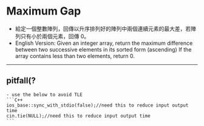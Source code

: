 # Maximum Gap
- 給定一個整數陣列，回傳以升序排列好的陣列中兩個連續元素的最大差，若陣列只有小於兩個元素，回傳 0。
- English Version: Given an integer array, return the maximum difference between two successive elements in its sorted form (ascending) If the array contains less than two elements, return 0.

---
## pitfall(?
    - use the below to avoid TLE
    ```C++
    ios_base::sync_with_stdio(false);//need this to reduce input output time 
    cin.tie(NULL);//need this to reduce input output time 
    ```